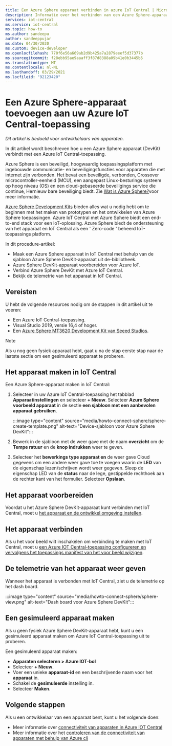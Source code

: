 ```yaml
---
title: Een Azure Sphere apparaat verbinden in azure IoT Central | Microsoft Docs
description: Informatie over het verbinden van een Azure Sphere-apparaat (DevKit) met een Azure IoT Central-toepassing.
services: iot-central
ms.service: iot-central
ms.topic: how-to
ms.author: sandeepu
author: sandeeppujar
ms.date: 04/30/2020
ms.custom: device-developer
ms.openlocfilehash: 770f6e56a669ab2d9b425a7a2879eeef5d37377b
ms.sourcegitcommit: f28ebb95ae9aaaff3f87d8388a09b41e0b3445b5
ms.translationtype: MT
ms.contentlocale: nl-NL
ms.lasthandoff: 03/29/2021
ms.locfileid: "92123420"
---
```

# <a name="connect-an-azure-sphere-device-to-your-azure-iot-central-application"></a>Een Azure Sphere-apparaat toevoegen aan uw Azure IoT Central-toepassing

*Dit artikel is bedoeld voor ontwikkelaars van apparaten.*

In dit artikel wordt beschreven hoe u een Azure Sphere apparaat (DevKit) verbindt met een Azure IoT Central-toepassing.

Azure Sphere is een beveiligd, hoogwaardig toepassingsplatform met ingebouwde communicatie- en beveiligingsfuncties voor apparaten die met internet zijn verbonden. Het bevat een beveiligde, verbonden, Crossover microcontroller-eenheid (MCU), een aangepast Linux-besturings systeem op hoog niveau (OS) en een cloud-gebaseerde beveiligings service die continue, Hernieuw bare beveiliging biedt. Zie [Wat is Azure Sphere?](/azure-sphere/product-overview/what-is-azure-sphere)voor meer informatie.

[Azure Sphere Development Kits](https://azure.microsoft.com/services/azure-sphere/get-started/) bieden alles wat u nodig hebt om te beginnen met het maken van prototypen en het ontwikkelen van Azure Sphere toepassingen. Azure IoT Central met Azure Sphere biedt een end-to-end stack voor een IoT-oplossing. Azure Sphere biedt de ondersteuning van het apparaat en IoT Central als een ' Zero-code ' beheerd IoT-toepassings platform.

In dit procedure-artikel:

- Maak een Azure Sphere apparaat in IoT Central met behulp van de sjabloon Azure Sphere DevKit-apparaat uit de-bibliotheek.
- Azure Sphere DevKit-apparaat voorbereiden voor Azure IoT.
- Verbind Azure Sphere DevKit met Azure IoT Central.
- Bekijk de telemetrie van het apparaat in IoT Central.

## <a name="prerequisites"></a>Vereisten

U hebt de volgende resources nodig om de stappen in dit artikel uit te voeren:

- Een Azure IoT Central-toepassing.
- Visual Studio 2019, versie 16,4 of hoger.
- Een [Azure Sphere MT3620 Development Kit van Seeed Studios](/azure-sphere/hardware/mt3620-reference-board-design).

> [!NOTE]
> Als u nog geen fysiek apparaat hebt, gaat u na de stap eerste stap naar de laatste sectie om een gesimuleerd apparaat te proberen.

## <a name="create-the-device-in-iot-central"></a>Het apparaat maken in IoT Central

Een Azure Sphere-apparaat maken in IoT Central:

1. Selecteer in uw Azure IoT Central-toepassing het tabblad **Apparaatinstellingen** en selecteer **+ Nieuw**. Selecteer **Azure Sphere voorbeeld apparaat** in de sectie **een sjabloon met een aanbevolen apparaat gebruiken**.

    :::image type="content" source="media/howto-connect-sphere/sphere-create-template.png" alt-text="Device-sjabloon voor Azure Sphere DevKit":::

1. Bewerk in de sjabloon met de weer gave met de naam **overzicht** om de **Tempe ratuur** en de **knop indrukken** weer te geven.

1. Selecteer het **bewerkings type apparaat en** de weer gave Cloud gegevens om een andere weer gave toe te voegen waarin de **LED** van de eigenschap lezen/schrijven wordt weer gegeven. Sleep de eigenschap LED van de **status** naar de lege, gestippelde rechthoek aan de rechter kant van het formulier. Selecteer **Opslaan**.

## <a name="prepare-the-device"></a>Het apparaat voorbereiden

Voordat u het Azure Sphere DevKit-apparaat kunt verbinden met IoT Central, moet u [het apparaat en de ontwikkel omgeving instellen](https://github.com/Azure/azure-sphere-samples/tree/master/Samples/AzureIoT).

## <a name="connect-the-device"></a>Het apparaat verbinden

Als u het voor beeld wilt inschakelen om verbinding te maken met IoT Central, moet u [een Azure IOT Central-toepassing configureren en vervolgens het toepassings manifest van het voor beeld wijzigen](https://aka.ms/iotcentral-sphere-git-readme).

## <a name="view-the-telemetry-from-the-device"></a>De telemetrie van het apparaat weer geven

Wanneer het apparaat is verbonden met IoT Central, ziet u de telemetrie op het dash board.

:::image type="content" source="media/howto-connect-sphere/sphere-view.png" alt-text="Dash board voor Azure Sphere DevKit":::

## <a name="create-a-simulated-device"></a>Een gesimuleerd apparaat maken

Als u geen fysiek Azure Sphere DevKit-apparaat hebt, kunt u een gesimuleerd apparaat maken om Azure IoT Central-toepassing uit te proberen.

Een gesimuleerd apparaat maken:

- **Apparaten selecteren > Azure IOT-bol**
- Selecteer **+ Nieuw**.
- Voer een unieke **apparaat-id** en een beschrijvende naam voor het **apparaat** in.
- Schakel de **gesimuleerde** instelling in.
- Selecteer **Maken**.

## <a name="next-steps"></a>Volgende stappen

Als u een ontwikkelaar van een apparaat bent, kunt u het volgende doen:

- Meer informatie over [connectiviteit van apparaten in Azure IOT Central](./concepts-get-connected.md)
- Meer informatie over het [controleren van de connectiviteit van apparaten met behulp van Azure cli](./howto-monitor-devices-azure-cli.md)